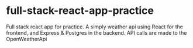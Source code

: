 # full-stack-react-app-practice
Full stack react app for practice. A simply weather api using React for the frontend, and Express & Postgres in the backend. API calls are made to the OpenWeatherApi
